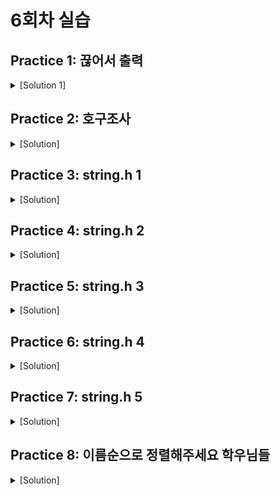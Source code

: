 # 6회차 실습

## Practice 1: 끊어서 출력

<details>
<summary>[Solution 1]</summary>

```C
#include <stdio.h>
#include <string.h>

int main() {
	char str[100];

	scanf("%[^\n]", str);

	for (int i = 0; i < (int)strlen(str); i++) {
		printf("%c", str[i]);

		if (i % 10 == 9) {
			printf("\n");
		}
	}

	return 0;
}
```

</details>

## Practice 2: 호구조사

<details>
<summary>[Solution]</summary>

```C
#include <stdio.h>
#include <string.h>

int main() {
	char name[5][2][100];

	for (int i = 0; i < 5; i++) {
		for (int j = 0; j < 2; j++) {
			printf("%d0%d호에 누가 삽니까? ", i + 1, j + 1);
			scanf("%s", name[i][j]);
		}
	}

	printf("        1호       2호\n");
	printf("=========================\n");
	for (int i = 4; i >= 0; i--) {
		printf("%d층\t%-10s%-10s\n", i + 1, name[i][0], name[i][1]);
	}

	return 0;
}
```

</details>

## Practice 3: string.h 1

<details>
<summary>[Solution]</summary>

```C
#include <stdio.h>
#include <string.h>

int main() {
	char str[100];

	scanf("%s", str);

	printf("%d\n", (int)strlen(str));

	return 0;
}
```

</details>

## Practice 4: string.h 2

<details>
<summary>[Solution]</summary>

```C
#include <stdio.h>
#include <string.h>

int main() {
	char str1[100];
	char str2[100];

	scanf("%s %s", str1, str2);

	if (strcmp(str1, str2) == 0) {
		printf("같다\n");
	}
	else {
		printf("다르다\n");
	}

	return 0;
}
```

</details>

## Practice 5: string.h 3

<details>
<summary>[Solution]</summary>

```C
#include <stdio.h>
#include <string.h>

int main() {
	char str1[100];
	char str2[100];

	scanf("%s", str1);

	strcpy(str2, str1);

	printf("%s %s", str1, str2);

	return 0;
}
```

</details>

## Practice 6: string.h 4

<details>
<summary>[Solution]</summary>

```C
#include <stdio.h>
#include <string.h>

int main() {
	char str1[100];
	char str2[100];

	scanf("%[^\n]", str1);
	getchar();
	scanf("%[^\n]", str2);
	getchar();

	strcat(str1, str2);

	printf("%s", str1);

	return 0;
}
```

</details>

## Practice 7: string.h 5

<details>
<summary>[Solution]</summary>

```C
#include <stdio.h>
#include <string.h>

int main() {
	char target[100];
	char search[100];

	scanf("%[^\n]", target);
	getchar();
	scanf("%[^\n]", search);
	getchar();

	if (strstr(target, search) != NULL) {
		printf("있네용\n");
	}
	else {
		printf("없네용\n");
	}

	return 0;
}
```

</details>

## Practice 8: 이름순으로 정렬해주세요 학우님들

<details>
<summary>[Solution]</summary>

```C
#include <stdio.h>
#include <string.h>

int main() {
	char student1[20];
	char student2[20];
	char student3[20];
	char temp[20];

	printf("Input: ");
	scanf("%s", student1);
	scanf("%s", student2);
	scanf("%s", student3);

	if (strcmp(student1, student2) > 0) {
		strcpy(temp, student1);
		strcpy(student1, student2);
		strcpy(student2, temp);
	}
	if (strcmp(student2, student3) > 0) {
		strcpy(temp, student2);
		strcpy(student2, student3);
		strcpy(student3, temp);
	}
	if (strcmp(student1, student2) > 0) {
		strcpy(temp, student1);
		strcpy(student1, student2);
		strcpy(student2, temp);
	}

	strcat(student1, "학우님");
	strcat(student2, "학우님");
	strcat(student3, "학우님");

	printf("Output: %s %s %s\n", student1, student2, student3);

	return 0;
}
```

</details>
